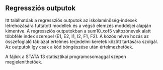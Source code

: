 ## Regressziós outputok

Itt találhatóak a regressziós outputok az iskolaminőség-indexek létrehozására futtatott modellek és a végső elemzés moddeljei alapján kimentve. A regressziós outputokban a sum10_*x*of5 változónevek alatt többféle index szerepel (E1, E2, I1, I2, F1, F2). A közös névre hozás az összefoglaló táblázat értelmes terjedelmi keretek között tartására szolgál. Az outputok így csak a kód böngészése után értelmezhetőek.

A fájlok a STATA 13 statisztikai  programcsomaggal szépen megjeleníthetőek.

